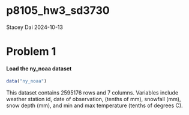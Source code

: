 p8105_hw3_sd3730
================
Stacey Dai
2024-10-13

# Problem 1

#### Load the ny_noaa dataset

``` r
data("ny_noaa")
```

This dataset contains 2595176 rows and 7 columns. Variables include
weather station id, date of observation, (tenths of mm), snowfall (mm),
snow depth (mm), and min and max temperature (tenths of degrees C).
